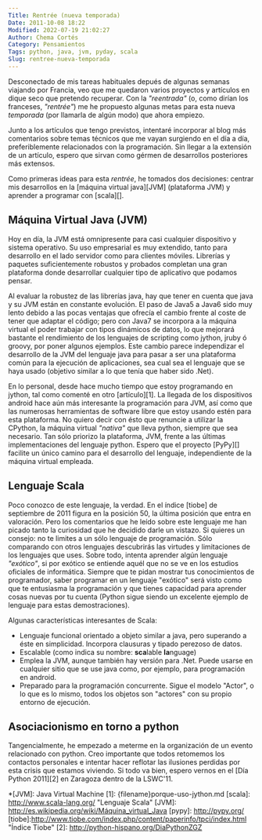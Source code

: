 ```yaml
---
Title: Rentrée (nueva temporada)
Date: 2011-10-08 18:22
Modified: 2022-07-19 21:02:27
Author: Chema Cortés
Category: Pensamientos
Tags: python, java, jvm, pyday, scala
Slug: rentree-nueva-temporada
---
```


Desconectado de mis tareas habituales depués de algunas semanas viajando por Francia, veo que me quedaron varios proyectos y artículos en dique seco que pretendo recuperar. Con la *"reentrada"* (o, como dirían los franceses, *"rentrée"*) me he propuesto algunas metas para esta nueva *temporada* (por llamarla de algún modo) que ahora empiezo.

Junto a los artículos que tengo previstos, intentaré incorporar al blog más comentarios sobre temas técnicos que me vayan surgiendo en el día a día, preferiblemente relacionados con la programación. Sin llegar a la extensión de un artículo, espero que sirvan como gérmen de desarrollos posteriores más extensos.

Como primeras ideas para esta *rentrée*, he tomados dos decisiones: centrar mis desarrollos en la [máquina virtual java][JVM] (plataforma JVM) y aprender a programar con [scala][].

## Máquina Virtual Java (JVM)

Hoy en día, la JVM está omnipresente para casi cualquier dispositivo y sistema operativo. Su uso empresarial es muy extendido, tanto para desarrollo en el lado servidor como para clientes móviles. Librerías y paquetes suficientemente robustos y probados completan una gran plataforma donde desarrollar cualquier tipo de aplicativo que podamos pensar.

Al evaluar la robustez de las librerías java, hay que tener en cuenta que java y su JVM están en constante evolución. El paso de Java5 a Java6 sido muy lento debido a las pocas ventajas que ofrecía el cambio frente al coste de tener que adaptar el código; pero con Java7 se incorpora a la máquina virtual el poder trabajar con tipos dinámicos de datos, lo que mejorará bastante el rendimiento de los lenguajes de scripting como jython, jruby ó groovy, por poner algunos ejemplos. Este cambio parece independizar el desarrollo de la JVM del lenguaje java para pasar a ser una plataforma común para la ejecución de aplicaciones, sea cual sea el lenguaje que se haya usado (objetivo similar a lo que tenía que haber sido .Net).

En lo personal, desde hace mucho tiempo que estoy programando en jython, tal como comenté en otro [artículo][1]. La llegada de los dispositivos android hace aún más interesante la programación para JVM, así como que las numerosas herramientas de software libre que estoy usando estén para esta plataforma. No quiero decir con ésto que renuncie a utilizar la CPython, la máquina virtual *"nativa"* que lleva python, siempre que sea necesario. Tan sólo priorizo la plataforma, JVM, frente a las últimas implementaciones del lenguaje python. Espero que el proyecto [PyPy][] facilite un único camino para el desarrollo del lenguaje, independiente de la máquina virtual empleada.

## Lenguaje Scala

Poco conozco de este lenguaje, la verdad. En el índice [tiobe] de septiembre de 2011 figura en la posición 50, la última posición que entra en valoración. Pero los comentarios que he leído sobre este lenguaje me han picado tanto la curiosidad que he decidido darle un vistazo. Si quieres un consejo: no te limites a un sólo lenguaje de programación. Sólo comparando con otros lenguajes descubrirás las virtudes y limitaciones de los lenguajes que uses. Sobre todo, intenta aprender algún lenguaje *"exótico"*, si por exótico se entiende aquél que no se ve en los estudios oficiales de informática. Siempre que te pidan mostrar tus conocimientos de programador, saber programar en un lenguaje "exótico" será visto como que te entusiasma la programación y que tienes capacidad para aprender cosas nuevas por tu cuenta (Python sigue siendo un excelente ejemplo de lenguaje para estas demostraciones).


Algunas características interesantes de Scala:

- Lenguaje funcional orientado a objeto similar a java, pero superando a éste en simplicidad. Incorpora clausuras y tipado perezoso de datos.
- Escalable (como indica su nombre: **sca**lable **la**nguage)
- Emplea la JVM, aunque también hay versión para .Net. Puede usarse en cualquier sitio que se use java como, por ejemplo, para programación en android.
- Preparado para la programación concurrente. Sigue el modelo "Actor", o lo que es lo mismo, todos los objetos son "actores" con su propio entorno de ejecución.

## Asociacionismo en torno a python

Tangencialmente, he empezado a meterme en la organización de un evento relacionado con python. Creo importante que todos retomemos los contactos personales e intentar hacer reflotar las ilusiones perdidas por esta crisis que estamos viviendo. Si todo va bien, espero vernos en el [Día Python 2011][2] en Zaragoza dentro de la LSWC'11.


*[JVM]: Java Virtual Machine
[1]: {filename}porque-uso-jython.md
[scala]: http://www.scala-lang.org/ "Lenguaje Scala"
[JVM]: http://es.wikipedia.org/wiki/Máquina_virtual_Java
[pypy]: http://pypy.org/
[tiobe]:http://www.tiobe.com/index.php/content/paperinfo/tpci/index.html "Índice Tiobe"
[2]: http://python-hispano.org/DiaPythonZGZ
